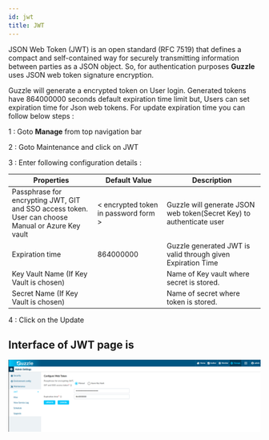 ```yaml
---
id: jwt
title: JWT
---
```

JSON Web Token (JWT) is an open standard (RFC 7519) that defines a compact and self-contained way for securely transmitting information between parties as a JSON object. So, for authentication purposes **Guzzle** uses JSON web token signature encryption.

Guzzle will generate a encrypted token on User login. Generated tokens have 864000000 seconds default expiration time limit but, Users can  set expiration time for Json web tokens. For update expiration time you can follow below steps :

1 : Goto **Manage** from top navigation bar

2 : Goto Maintenance and click on JWT

3 : Enter following configuration details : 

|Properties|Default Value|Description|
|--- |--- |--- |
|Passphrase for encrypting JWT, GIT and SSO access token. <br/> User can choose Manual or Azure Key vault|&lt; encrypted token in password form &gt;|Guzzle will generate JSON web token(Secret Key) to authenticate user|
|Expiration time|864000000|Guzzle generated JWT is valid through given Expiration Time|
|Key Vault Name (If Key Vault is chosen)||Name of Key vault where secret is stored.|
|Secret Name (If Key Vault is chosen)||Name of secret where token is stored.|

4 : Click on the Update

## Interface of JWT page is 

<!-- ![image alt text](/img/docs/how-to-guides/administrator/maintenance/jwt_1.jpg) -->
<a href="https://guzzle.justanalytics.com/img/docs/how-to-guides/administrator/maintenance/jwt_1.png" target="_self" >
    <img width="1000" src="/img/docs/how-to-guides/administrator/maintenance/jwt_1.png" />
</a>